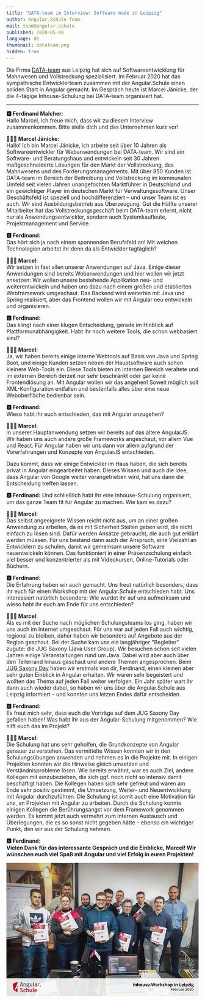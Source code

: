 ```yaml
---
title: "DATA-team im Interview: Software made in Leipzig"
author: Angular.Schule Team
mail: team@angular.schule
published: 2020-05-08
language: de
thumbnail: datateam.png
hidden: true
---
```


Die Firma [DATA-team](https://www.data-team.de) aus Leipzig hat sich auf Softwareentwicklung für Mahnwesen und Vollstreckung spezialisiert. Im Februar 2020 hat das sympathische Entwicklerteam zusammen mit der Angular.Schule einen soliden Start in Angular gemacht. Im Gespräch heute ist Marcel Jänicke, der die 4-tägige Inhouse-Schulung bei DATA-team organisiert hat.

---

**🅰️ Ferdinand Malcher:**<br>Hallo Marcel, ich freue mich, dass wir zu diesem Interview zusammenkommen. Bitte stelle dich und das Unternehmen kurz vor!

**👨🏻‍💼 Marcel Jänicke:**<br>Hallo! Ich bin Marcel Jänicke, ich arbeite seit über 10 Jahren als Softwareentwickler für Webanwendungen bei DATA-team. Wir sind ein Software- und Beratungshaus und entwickeln seit 30 Jahren maßgeschneiderte Lösungen für den Markt der Vollstreckung, des Mahnwesens und des Forderungsmanagements. Mit über 850 Kunden ist DATA-team im Bereich der Beitreibung und Vollstreckung im kommunalen Umfeld seit vielen Jahren unangefochten Marktführer in Deutschland und ein gewichtiger Player im deutschen Markt für Verwaltungssoftware. Unser Geschäftsfeld ist speziell und hochdifferenziert – und unser Team ist es auch. Wir sind Ausbildungsbetrieb aus Überzeugung. Gut die Hälfte unserer Mitarbeiter hat das Vollstreckungsgeschäft beim DATA-team erlernt, nicht nur als Anwendungsentwickler, sondern auch Systemkaufleute, Projektmanagement und Service.

**🅰️ Ferdinand:**<br>Das hört sich ja nach einem spannenden Berufsfeld an! Mit welchen Technologien arbeitet ihr denn da als Entwickler tagtäglich?

**👨🏻‍💼 Marcel:**<br>Wir setzen in fast allen unserer Anwendungen auf Java. Einige dieser Anwendungen sind bereits Webanwendungen und hier wollen wir jetzt ansetzen: Wir wollen unsere bestehende Applikation neu- und weiterentwickeln und haben uns dazu nach einem großen und etablierten Webframework umgeschaut. Das Backend wird weiterhin mit Java und Spring realisiert, aber das Frontend wollen wir mit Angular neu entwickeln und organisieren.

**🅰️ Ferdinand:**<br>Das klingt nach einer klugen Entscheidung, gerade im Hinblick auf Plattformunabhängigkeit.
Habt ihr noch weitere Tools, die schon webbasiert sind?

**👨🏻‍💼 Marcel:**<br>Ja, wir haben bereits einige interne Webtools auf Basis von Java und Spring Boot, und einige Kunden setzen neben der Hauptsoftware auch schon kleinere Web-Tools ein. Diese Tools bieten im internen Bereich veraltete und im externen Bereich derzeit nur sehr beschränkt oder gar keine Frontendlösung an. Mit Angular wollen wir das angehen! Soweit möglich soll XML-Konfiguration entfallen und bestenfalls alles über eine neue Weboberfläche bedienbar sein.

**🅰️ Ferdinand:**<br>Wieso habt ihr euch entschieden, das mit Angular anzugehen?

**👨🏻‍💼 Marcel:**<br>In unserer Hauptanwendung setzen wir bereits auf das ältere AngularJS. Wir haben uns auch andere große Frameworks angeschaut, vor allem Vue und React. Für Angular haben wir uns dann vor allem aufgrund der Vorerfahrungen und Konzepte von AngularJS entschieden.

Dazu kommt, dass wir einige Entwickler im Haus haben, die sich bereits privat in Angular eingearbeitet haben. Dieses Wissen und auch die Idee, dass Angular von Google weiter vorangetrieben wird, hat uns dann die Entscheidung treffen lassen.

**🅰️ Ferdinand:** Und schließlich habt ihr eine Inhouse-Schulung organisiert, um das ganze Team fit für Angular zu machen. Wie kam es dazu?

**👨🏻‍💼 Marcel:**<br>Das selbst angeeignete Wissen reicht nicht aus, um an einer großen Anwendung zu arbeiten, da es mit Sicherheit Stellen geben wird, die nicht einfach zu lösen sind. Dafür werden Ansätze gebraucht, die auch gut erklärt werden müssen. Für uns bestand dann auch der Anspruch, eine Vielzahl an Entwicklern zu schulen, damit wir gemeinsam unsere Software neuentwickeln können. Das funktioniert in einer Präsenzschulung einfach viel besser und konzentrierter als mit Videokursen, Online-Tutorials oder Büchern.

**🅰️ Ferdinand:**<br>Die Erfahrung haben wir auch gemacht. Uns freut natürlich besonders, dass ihr euch für einen Workshop mit der Angular.Schule entschieden habt. Uns interessiert natürlich besonders: Wie wurdet ihr auf uns aufmerksam und wieso habt ihr euch am Ende für uns entschieden?

**👨🏻‍💼 Marcel:**<br>Als es mit der Suche nach möglichen Schulungsteams los ging, haben wir uns auch im Internet umgeschaut. Für uns war auf jeden Fall auch wichtig, regional zu bleiben, daher haben wir besonders auf Angebote aus der Region geschaut. Bei der Suche kam uns ein langjähriger "Begleiter" zugute: die JUG Saxony (Java User Group). Wir besuchen schon seit vielen Jahren einige Veranstaltungen rund um Java. Dabei wird aber auch über den Tellerrand hinaus geschaut und andere Themen angesprochen. Beim [JUG Saxony Day](https://jug-saxony-day.org) haben wir erstmals von dir, Ferdinand, einen kleinen aber sehr guten Einblick in Angular erhalten. Wir waren sehr begeistert und wollten das Thema auf jeden Fall weiter verfolgen. Ein Jahr später wart ihr dann auch wieder dabei, so haben wir uns über die Angular.Schule aus Leipzig informiert – und konnten uns letzen Endes dafür entscheiden.

**🅰️ Ferdinand:**<br>Es freut mich sehr, dass euch die Vorträge auf dem JUG Saxony Day gefallen haben! Was habt ihr aus der Angular-Schulung mitgenommen? Wie hilft euch das im Projekt?

**👨🏻‍💼 Marcel:**<br>Die Schulung hat uns sehr geholfen, die Grundkonzepte von Angular genauer zu verstehen. Das vermittelte Wissen konnten wir in den Schulungsübungen anwenden und nehmen es in die Projekte mit. In einigen Projekten konnten wir die Hinweise gleich umsetzen und Verständnisprobleme lösen. Wie bereits erwähnt, war es auch Ziel, andere Kollegen mit einzubeziehen, die sich ggf. noch nicht so intensiv damit beschäftigt haben. Die Kollegen haben sich sehr gefreut und waren am Ende sehr positiv gestimmt, die Umsetzung, Weiter- und Neuentwicklung mit Angular durchzuführen.
Die Schulung ist somit auch eine Motivation für uns, an Projekten mit Angular zu arbeiten. Durch die Schulung konnte einigen Kollegen die Berührungsangst vor dem Framework genommen werden. Es kommt jetzt auch vermehrt zum internen Austausch und Überlegungen, die es so sonst nicht gegeben hätte – ebenso ein wichtiger Punkt, den wir aus der Schulung nehmen.

**🅰️ Ferdinand:**<br>**Vielen Dank für das interessante Gespräch und die Einblicke, Marcel! Wir wünschen euch viel Spaß mit Angular und viel Erfolg in euren Projekten!**

![Das DATA-team nach erfolgreich abgeschlossener Angular-Schulung](./teamfoto.jpg)